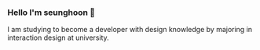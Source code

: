 ### Hello I'm seunghoon 👋
I am studying to become a developer with design knowledge by majoring in interaction design at university.

<!--
**seunghoonkim34/seunghoonkim34** is a ✨ _special_ ✨ repository because its `README.md` (this file) appears on your GitHub profile.

Here are some ideas to get you started:


- 🌱 I’m currently learning Swift IOS Programming
- 👯 I’m looking to collaborate on Apple Academy Developer Team
